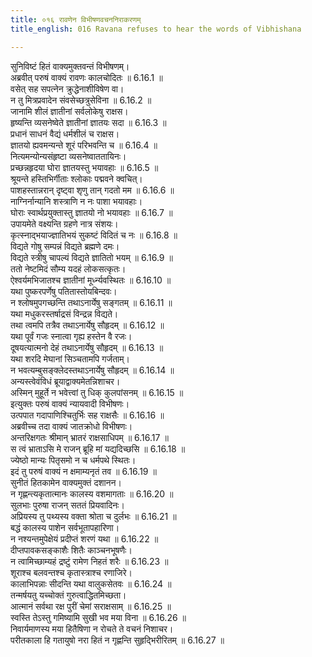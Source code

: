```yaml
---
title: ०१६ रावणेन विभीषणवचननिराकरणम्
title_english: 016 Ravana refuses to hear the words of Vibhishana

---
```



सुनिविष्टं हितं वाक्यमुक्तवन्तं विभीषणम्।  
अब्रवीत् परुषं वाक्यं रावणः कालचोदितः ॥ 6.16.1 ॥   
वसेत् सह सपत्नेन क्रुद्धेनाशीविषेण वा।  
न तु मित्रप्रवादेन संवसेच्छत्रुसेविना ॥ 6.16.2 ॥   
जानामि शीलं ज्ञातीनां सर्वलोकेषु राक्षस।  
हृष्यन्ति व्यसनेष्वेते ज्ञातीनां ज्ञातयः सदा ॥ 6.16.3 ॥   
प्रधानं साधनं वैद्यं धर्मशीलं च राक्षस।  
ज्ञातयो ह्यवमन्यन्ते शूरं परिभवन्ति च ॥ 6.16.4 ॥   
नित्यमन्योन्यसंहृष्टा व्यसनेष्वाततायिनः।  
प्रच्छन्नहृदया घोरा ज्ञातयस्तु भयावहाः ॥ 6.16.5 ॥   
श्रूयन्ते हस्तिभिर्गीताः श्लोकाः पद्मवने क्वचित्।  
पाशहस्तान्नरान् दृष्ट्वा शृणु तान् गदतो मम ॥ 6.16.6 ॥   
नाग्निर्नान्यानि शस्त्राणि न नः पाशा भयावहाः।  
घोराः स्वार्थप्रयुक्तास्तु ज्ञातयो नो भयावहाः ॥ 6.16.7 ॥   
उपायमेते वक्ष्यन्ति ग्रहणे नात्र संशयः।  
कृत्स्नाद्भयाज्ज्ञातिभयं सुकष्टं विदितं च नः ॥ 6.16.8 ॥   
विद्यते गोषु सम्पन्नं विद्यते ब्रह्मणे दमः।  
विद्यते स्त्रीषु चापल्यं विद्यते ज्ञातितो भयम् ॥ 6.16.9 ॥   
ततो नेष्टमिदं सौम्य यदहं लोकसत्कृतः।  
ऐश्वर्यमभिजातश्च ज्ञातीनां मूर्ध्न्यवस्थितः ॥ 6.16.10 ॥   
यथा पुष्करपर्णेषु पतितास्तोयबिन्दवः।  
न श्लोषमुपगच्छन्ति तथाऽनार्येषु सङ्गतम् ॥ 6.16.11 ॥   
यथा मधुकरस्तर्षाद्रसं विन्द्रन्न विद्यते।  
तथा त्वमपि तत्रैव तथाऽनार्येषु सौहृदम् ॥ 6.16.12 ॥   
यथा पूर्वं गजः स्नात्वा गृह्य हस्तेन वै रजः।  
दूषयत्यात्मनो देहं तथाऽनार्येषु सौहृदम् ॥ 6.16.13 ॥   
यथा शरदि मेघानां सिञ्चतामपि गर्जताम्।  
न भवत्यम्बुसङ्क्लेदस्तथाऽनार्येषु सौहृदम् ॥ 6.16.14 ॥   
अन्यस्त्वेवंविधं ब्रूयाद्वाक्यमेतन्निशाचर।  
अस्मिन् मुहूर्ते न भवेत्त्वां तु धिक् कुलपांसनम् ॥ 6.16.15 ॥   
इत्युक्तः परुषं वाक्यं न्यायवादी विभीषणः।  
उत्पपात गदापाणिश्चितुर्भिः सह राक्षसैः ॥ 6.16.16 ॥   
अब्रवीच्च तदा वाक्यं जातक्रोधो विभीषणः।  
अन्तरिक्षगतः श्रीमान् भ्रातरं राक्षसाधिपम् ॥ 6.16.17 ॥   
स त्वं भ्राताऽसि मे राजन् ब्रूहि मां यद्यदिच्छसि ॥ 6.16.18 ॥   
ज्येष्ठो मान्यः पितृसमो न च धर्मपथे स्थितः।  
इदं तु परुषं वाक्यं न क्षमाम्यनृतं तव ॥ 6.16.19 ॥   
सुनीतं हितकामेन वाक्यमुक्तं दशानन।  
न गृह्णन्त्यकृतात्मानः कालस्य वशमागताः ॥ 6.16.20 ॥   
सुलभाः पुरुषा राजन् सततं प्रियवादिनः।  
अप्रियस्य तु पथ्यस्य वक्ता श्रोता च दुर्लभः ॥ 6.16.21 ॥   
बद्धं कालस्य पाशेन सर्वभूतापहारिणा।  
न नश्यन्तमुपेक्षेयं प्रदीप्तं शरणं यथा ॥ 6.16.22 ॥   
दीप्तपावकसङ्काशैः शितैः काञ्चनभूषणैः।  
न त्वामिच्छाम्यहं द्रष्टुं रामेण निहतं शरैः ॥ 6.16.23 ॥   
शूराश्च बलवन्तश्च कृतास्त्राश्च रणाजिरे।  
कालाभिपन्नाः सीदन्ति यथा वालुकसेतवः ॥ 6.16.24 ॥   
तन्मर्षयतु यच्चोक्तं गुरुत्वाद्धितमिच्छता।  
आत्मानं सर्वथा रक्ष पुरीं चेमां सराक्षसाम् ॥ 6.16.25 ॥   
स्वस्ति तेऽस्तु गमिष्यामि सुखी भव मया विना ॥ 6.16.26 ॥   
निवार्यमाणस्य मया हितैषिणा न रोचते ते वचनं निशाचर।  
परीतकाला हि गतायुषो नरा हितं न गृह्णन्ति सुहृद्भिरीरितम् ॥ 6.16.27 ॥   